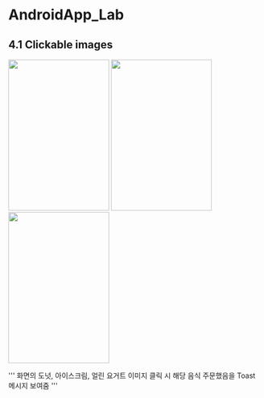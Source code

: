 # AndroidApp_Lab

## 4.1 Clickable images

<img src = "https://user-images.githubusercontent.com/70666097/124764558-0c434b00-df70-11eb-93e2-e965be8e199f.png" width="200" height="300"> <img src = "https://user-images.githubusercontent.com/70666097/124764562-0d747800-df70-11eb-81a2-864f82f865b5.png" width="200" height="300"> <img src = "https://user-images.githubusercontent.com/70666097/124764565-0e0d0e80-df70-11eb-9538-85e54ce9d666.png" width="200" height="300">

'''
화면의 도넛, 아이스크림, 얼린 요거트 이미지 클릭 시 해당 음식 주문했음을 Toast 메시지 보여줌
'''
